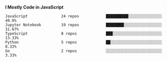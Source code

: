 <!--START_SECTION:waka-->
**I Mostly Code in JavaScript** 

```text
JavaScript               24 repos            ██████████░░░░░░░░░░░░░░░   40.0% 
Jupyter Notebook         19 repos            ████████░░░░░░░░░░░░░░░░░   31.67% 
TypeScript               8 repos             ███░░░░░░░░░░░░░░░░░░░░░░   13.33% 
Python                   5 repos             ██░░░░░░░░░░░░░░░░░░░░░░░   8.33% 
Go                       2 repos             ░░░░░░░░░░░░░░░░░░░░░░░░░   3.33%

```



<!--END_SECTION:waka-->

<!--
**poboisvert/poboisvert** is a ✨ _special_ ✨ repository because its `README.md` (this file) appears on your GitHub profile.

Here are some ideas to get you started:

- 🔭 I’m currently working on ...
- 🌱 I’m currently learning ...
- 👯 I’m looking to collaborate on ...
- 🤔 I’m looking for help with ...
- 💬 Ask me about ...
- 📫 How to reach me: ...
- 😄 Pronouns: ...
- ⚡ Fun fact: ...
-->
